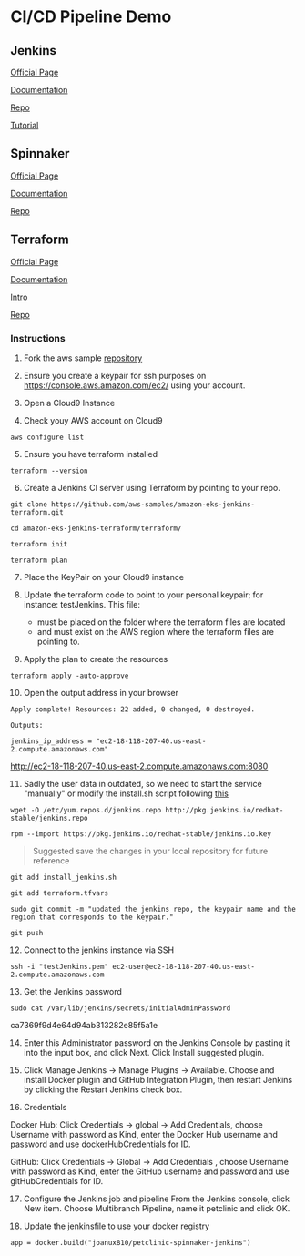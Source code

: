 # CI/CD Pipeline Demo

## Jenkins

[Official Page](https://www.jenkins.io/)

[Documentation](https://www.jenkins.io/doc/)

[Repo](https://github.com/jenkinsci/jenkins)

[Tutorial](https://aws.amazon.com/es/blogs/opensource/continuous-integration-using-jenkins-and-hashicorp-terraform-on-amazon-eks/)

## Spinnaker

[Official Page](https://spinnaker.io/)

[Documentation](https://spinnaker.io/docs/)

[Repo](https://github.com/spinnaker/spinnaker)

## Terraform

[Official Page](https://www.terraform.io/)

[Documentation](https://www.terraform.io/intro)

[Intro](https://www.terraform.io/intro/index.html)

[Repo](https://github.com/hashicorp/terraform)

### Instructions

1. Fork the aws sample [repository](https://github.com/aws-samples/amazon-eks-jenkins-terraform.git)

2. Ensure you create a keypair for ssh purposes on https://console.aws.amazon.com/ec2/ using your account.

3. Open a Cloud9 Instance

4. Check youy AWS account on Cloud9
```
aws configure list
``` 

5. Ensure you have terraform installed
```
terraform --version
``` 
   
6. Create a Jenkins CI server using Terraform by pointing to your repo.

```
git clone https://github.com/aws-samples/amazon-eks-jenkins-terraform.git

cd amazon-eks-jenkins-terraform/terraform/

terraform init

terraform plan
```

7. Place the KeyPair on your Cloud9 instance 
   
8. Update the terraform code to point to your personal keypair; for instance: testJenkins. This file:
   - must be placed on the folder where the terraform files are located 
   - and must exist on the AWS region where the terraform files are pointing to.

9.  Apply the plan to create the resources
    
```
terraform apply -auto-approve
```

10. Open the output address in your browser

```
Apply complete! Resources: 22 added, 0 changed, 0 destroyed.

Outputs:

jenkins_ip_address = "ec2-18-118-207-40.us-east-2.compute.amazonaws.com"
```

http://ec2-18-118-207-40.us-east-2.compute.amazonaws.com:8080

11.  Sadly the user data in outdated, so we need to start the service "manually" or modify the install.sh script following [this](https://www.jenkins.io/doc/tutorials/tutorial-for-installing-jenkins-on-AWS/)

```
wget -O /etc/yum.repos.d/jenkins.repo http://pkg.jenkins.io/redhat-stable/jenkins.repo

rpm --import https://pkg.jenkins.io/redhat-stable/jenkins.io.key
```
    
> Suggested save the changes in your local repository for future reference

```
git add install_jenkins.sh 

git add terraform.tfvars

sudo git commit -m "updated the jenkins repo, the keypair name and the region that corresponds to the keypair."

git push
```
12.  Connect to the jenkins instance via SSH

```
ssh -i "testJenkins.pem" ec2-user@ec2-18-118-207-40.us-east-2.compute.amazonaws.com
```
13.  Get the Jenkins password

```
sudo cat /var/lib/jenkins/secrets/initialAdminPassword
```
ca7369f9d4e64d94ab313282e85f5a1e

14.  Enter this Administrator password on the Jenkins Console by pasting it into the input box, and click Next. Click Install suggested plugin.

15. Click Manage Jenkins → Manage Plugins → Available. Choose and install Docker plugin and GitHub Integration Plugin, then restart Jenkins by clicking the Restart Jenkins check box.

16. Credentials

Docker Hub: Click Credentials → global → Add Credentials, choose Username with password as Kind, enter the Docker Hub username and password and use dockerHubCredentials for ID.

GitHub: Click Credentials → Global → Add Credentials , choose Username with password as Kind, enter the GitHub username and password and use gitHubCredentials for ID.

17. Configure the Jenkins job and pipeline
From the Jenkins console, click New item. Choose Multibranch Pipeline, name it petclinic and click OK.

18. Update the jenkinsfile to use your docker registry

```
app = docker.build("joanux810/petclinic-spinnaker-jenkins")
```